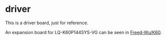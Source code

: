 driver
======

This is a driver board, just for reference.

An expansion board for LQ-K60P144SYS-VG can be seen in [Freed-Wu/K60].

  [Freed-Wu/K60]: https://github.com/Freed-Wu/K60
